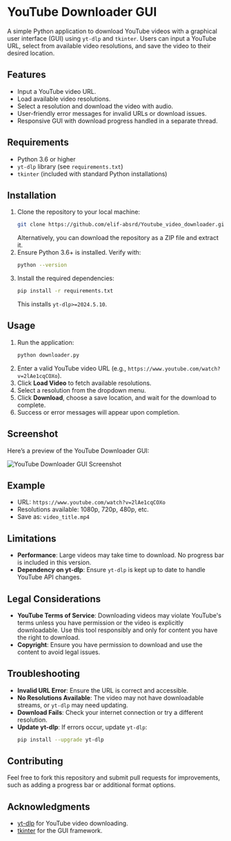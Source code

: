 # YouTube Downloader GUI

A simple Python application to download YouTube videos with a graphical user interface (GUI) using `yt-dlp` and `tkinter`. Users can input a YouTube URL, select from available video resolutions, and save the video to their desired location.

## Features
- Input a YouTube video URL.
- Load available video resolutions.
- Select a resolution and download the video with audio.
- User-friendly error messages for invalid URLs or download issues.
- Responsive GUI with download progress handled in a separate thread.

## Requirements
- Python 3.6 or higher
- `yt-dlp` library (see `requirements.txt`)
- `tkinter` (included with standard Python installations)

## Installation
1. Clone the repository to your local machine:
   ```bash
   git clone https://github.com/elif-absrd/Youtube_video_downloader.git
   ```
   Alternatively, you can download the repository as a ZIP file and extract it.
2. Ensure Python 3.6+ is installed. Verify with:
   ```bash
   python --version
   ```
3. Install the required dependencies:
   ```bash
   pip install -r requirements.txt
   ```
   This installs `yt-dlp>=2024.5.10`.

## Usage
1. Run the application:
   ```bash
   python downloader.py
   ```
2. Enter a valid YouTube video URL (e.g., `https://www.youtube.com/watch?v=2lAe1cqCOXo`).
3. Click **Load Video** to fetch available resolutions.
4. Select a resolution from the dropdown menu.
5. Click **Download**, choose a save location, and wait for the download to complete.
6. Success or error messages will appear upon completion.

## Screenshot
Here’s a preview of the YouTube Downloader GUI:

![YouTube Downloader GUI Screenshot](https://github.com/elif-absrd/Youtube_video_downloader/raw/main/images/screenshot.png)

## Example
- URL: `https://www.youtube.com/watch?v=2lAe1cqCOXo`
- Resolutions available: 1080p, 720p, 480p, etc.
- Save as: `video_title.mp4`

## Limitations
- **Performance**: Large videos may take time to download. No progress bar is included in this version.
- **Dependency on yt-dlp**: Ensure `yt-dlp` is kept up to date to handle YouTube API changes.

## Legal Considerations
- **YouTube Terms of Service**: Downloading videos may violate YouTube's terms unless you have permission or the video is explicitly downloadable. Use this tool responsibly and only for content you have the right to download.
- **Copyright**: Ensure you have permission to download and use the content to avoid legal issues.

## Troubleshooting
- **Invalid URL Error**: Ensure the URL is correct and accessible.
- **No Resolutions Available**: The video may not have downloadable streams, or `yt-dlp` may need updating.
- **Download Fails**: Check your internet connection or try a different resolution.
- **Update yt-dlp**: If errors occur, update `yt-dlp`:
  ```bash
  pip install --upgrade yt-dlp
  ```

## Contributing
Feel free to fork this repository and submit pull requests for improvements, such as adding a progress bar or additional format options.

## Acknowledgments
- [yt-dlp](https://github.com/yt-dlp/yt-dlp) for YouTube video downloading.
- [tkinter](https://docs.python.org/3/library/tkinter.html) for the GUI framework.